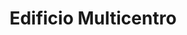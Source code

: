---
title: "Edificio Multicentro"
url: /ciudad-guayana-puerto-ordaz/edificio-multicentro/
shop: Einkaufszentrum
---